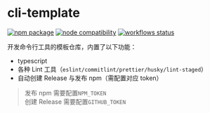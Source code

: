 # cli-template

<p align="left">
<a href="https://npmjs.com/package/sync-npm-mirror"><img src="https://img.shields.io/npm/v/cli-template.svg" alt="npm package"></a>
<a href="https://nodejs.org/en/about/releases/"><img src="https://img.shields.io/node/v/cli-template.svg" alt="node compatibility"></a>
<a href="https://github.com/champkeh/cli-template/actions/workflows/publish-and-release.yml"><img src="https://github.com/champkeh/cli-template/actions/workflows/publish-and-release.yml/badge.svg" alt="workflows status"></a>
</p>

开发命令行工具的模板仓库，内置了以下功能：

- typescript
- 各种 Lint 工具（`eslint/commitlint/prettier/husky/lint-staged`）
- 自动创建 Release 与发布 npm（需配置对应 token）

> 发布 npm 需要配置`NPM_TOKEN`<br/>
> 创建 Release 需要配置`GITHUB_TOKEN`
